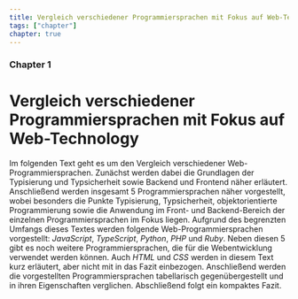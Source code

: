 ```yaml
---
title: Vergleich verschiedener Programmiersprachen mit Fokus auf Web-Technology
tags: ["chapter"]
chapter: true
---
```


### Chapter 1

# Vergleich verschiedener Programmiersprachen mit Fokus auf Web-Technology

Im folgenden Text geht es um den Vergleich verschiedener Web-Programmiersprachen. Zunächst werden dabei die Grundlagen der Typisierung und Typsicherheit sowie Backend und Frontend näher erläutert. Anschließend werden insgesamt 5 Programmiersprachen näher vorgestellt, wobei besonders die Punkte Typisierung, Typsicherheit, objektorientierte Programmierung sowie die Anwendung im Front- und Backend-Bereich der einzelnen Programmiersprachen im Fokus liegen. Aufgrund des begrenzten Umfangs dieses Textes werden folgende Web-Programmiersprachen vorgestellt: _JavaScript_, _TypeScript_, _Python_, _PHP_ und _Ruby_. Neben diesen 5 gibt es noch weitere Programmiersprachen, die für die Webentwicklung verwendet werden können. Auch _HTML_ und _CSS_ werden in diesem Text kurz erläutert, aber nicht mit in das Fazit einbezogen. Anschließend werden die vorgestellten Programmiersprachen tabellarisch gegenübergestellt und in ihren Eigenschaften verglichen. Abschließend folgt ein kompaktes Fazit.